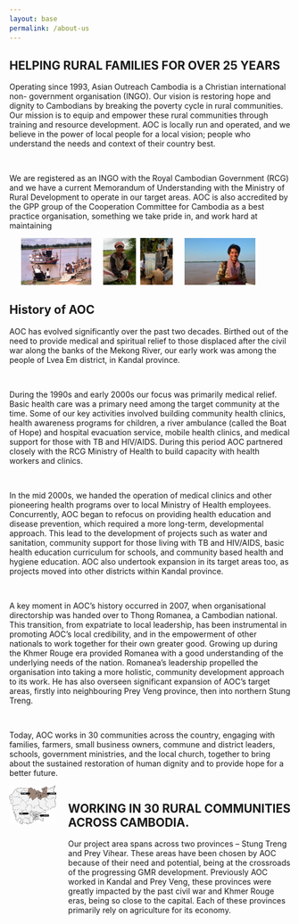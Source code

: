 ```yaml
---
layout: base
permalink: /about-us
---
```

<section class="section section-feature-grey is-medium">
  <div class="container">
    <h2 class="title is-3 aocam-blue">HELPING RURAL FAMILIES FOR OVER 25 YEARS</h2>
    <p>Operating since 1993, Asian Outreach Cambodia is a Christian international non- government organisation (INGO). Our vision is restoring hope and dignity to Cambodians by breaking the poverty cycle in rural communities. Our mission is to equip and empower these rural communities through training and resource development. AOC is locally run and operated, and we believe in the power of local people for a local vision; people who understand the needs and context of their country best.
    </p>
    <br>
    <p>We are registered as an INGO with the Royal Cambodian Government (RCG) and we have a current Memorandum of Understanding with the Ministry of Rural Development to operate in our target areas. AOC is also accredited by the GPP group of the Cooperation Committee for Cambodia as a best practice organisation, something we take pride in, and work hard at maintaining
    </p>
    <div class="content-wrapper">
      <div class="columns">
        <div class="column is-one-sixth">
        </div>
        <div class="column">
          <img src="assets/images/about-us/old1.jpg">
        </div>
        <div class="column">
          <img src="assets/images/about-us/old2.jpg">
        </div>
        <div class="column">
          <img src="assets/images/about-us/old3.jpg">
        </div>
        <div class="column">
        </div>
        <div class="column">
        </div>
        <div class="column">
        </div>
      </div>
    </div>
    <h2 class="title is-3 aocam-blue">History of AOC</h2>
    <p>AOC has evolved significantly over the past two decades. Birthed out of the need to provide medical and spiritual relief to those displaced after the civil war along the banks of the Mekong River, our early work was among the people of Lvea Em district, in Kandal province.
    </p>
    <br>
    <p>During the 1990s and early 2000s our focus was primarily medical relief. Basic health care was a primary need among the target community at the time. Some of our key activities involved building community health clinics, health awareness programs for children, a river ambulance (called the Boat of Hope) and hospital evacuation service, mobile health clinics, and medical support for those with TB and HIV/AIDS. During this period AOC partnered closely with the RCG Ministry of Health to build capacity with health workers and clinics.
    </p>
    <br>
    <p>In the mid 2000s, we handed the operation of medical clinics and other pioneering health programs over to local Ministry of Health employees. Concurrently, AOC began to refocus on providing health education and disease prevention, which required a more long-term, developmental approach. This lead to the development of projects such as water and sanitation, community support for those living with TB and HIV/AIDS, basic health education curriculum for schools, and community based health and hygiene education. AOC also undertook expansion in its target areas too, as projects moved into other districts within Kandal province.
    </p>
    <br>
    <p>A key moment in AOC’s history occurred in 2007, when organisational directorship was handed over to Thong Romanea, a Cambodian national. This transition, from expatriate to local leadership, has been instrumental in promoting AOC’s local credibility, and in the empowerment of other nationals to work together for their own greater good. Growing up during the Khmer Rouge era provided Romanea with a good understanding of the underlying needs of the nation. Romanea’s leadership propelled the organisation into taking a more holistic, community development approach to its work. He has also overseen significant expansion of AOC’s target areas, firstly into neighbouring Prey Veng province, then into northern Stung Treng.
    </p>
    <br>
    <p>Today, AOC works in 30 communities across the country, engaging with families, farmers, small business owners, commune and district leaders, schools, government ministries, and the local church, together to bring about the sustained restoration of human dignity and to provide hope for a better future.
    </p>
    <div class="content-wrapper">
      <div class="columns">
        <div class="column">
          <img src="assets/images/about-us/map-titles-2018.png">
        </div>
        <div class="column">
          <h2 class="title is-3 aocam-blue">WORKING IN 30 RURAL COMMUNITIES ACROSS CAMBODIA.</h2> 
          <p>Our project area spans across two provinces – Stung Treng and Prey Vihear. These areas have been chosen by AOC because of their need and potential, being at the crossroads of the progressing GMR development. Previously AOC worked in Kandal and Prey Veng, these provinces were greatly impacted by the past civil war and Khmer Rouge eras, being so close to the capital. Each of these provinces primarily rely on agriculture for its economy.</p>
        </div>
      </div>
    </div>
  </div>
</section>
